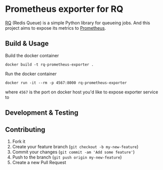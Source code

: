 # Prometheus exporter for RQ

[RQ](http://python-rq.org/) (Redis Queue) is a simple Python library for queueing jobs. And this project aims to expose its metrics to [Prometheus](https://prometheus.io/).

## Build & Usage

Build the docker container
```
docker build -t rq-prometheus-exporter .
```

Run the docker container
```
docker run -it --rm -p 4567:8000 rq-prometheus-exporter
```
where `4567` is the port on docker host you'd like to expose exporter service to

## Development & Testing


## Contributing

1. Fork it
2. Create your feature branch (`git checkout -b my-new-feature`)
3. Commit your changes (`git commit -am 'Add some feature'`)
4. Push to the branch (`git push origin my-new-feature`)
5. Create a new Pull Request
